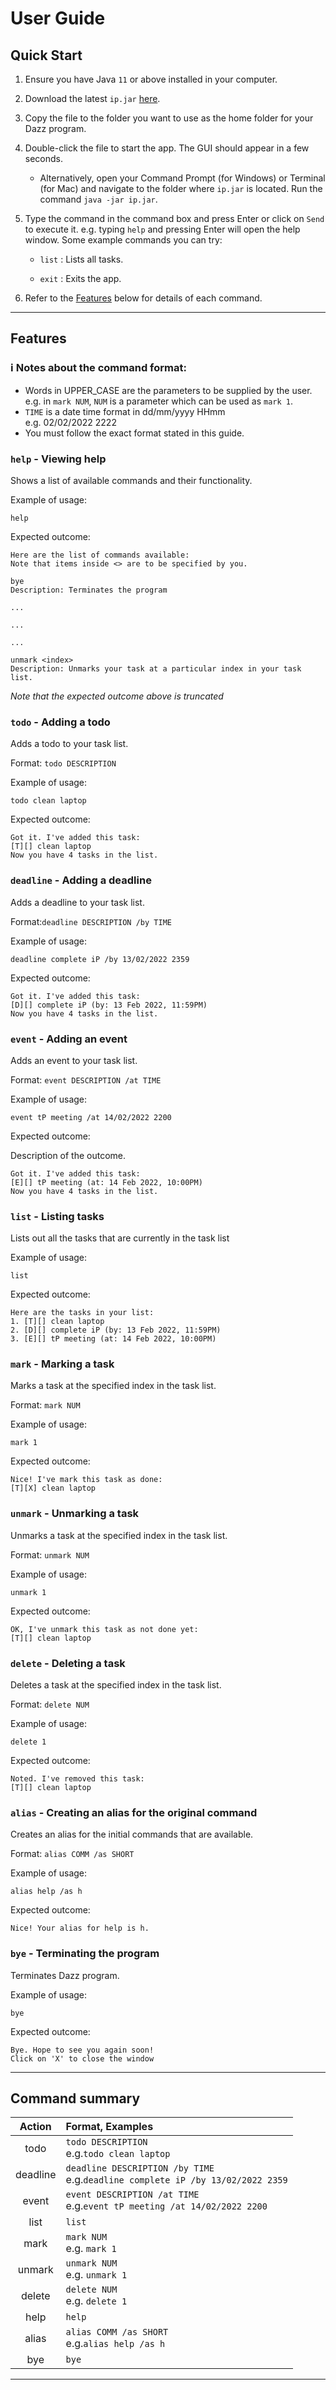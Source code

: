 # User Guide

## Quick Start
1. Ensure you have Java ```11``` or above installed in your computer.
2. Download the latest ```ip.jar``` [here](https://github.com/DALIN-Prog/ip).
3. Copy the file to the folder you want to use as the home folder for your Dazz program.
4. Double-click the file to start the app. The GUI should appear in a few seconds.
   - Alternatively, open your Command Prompt (for Windows) or Terminal (for Mac) and navigate to the folder where ```ip.jar``` is located. Run the command ```java -jar ip.jar```.
5. Type the command in the command box and press Enter or click on ```Send``` to execute it. e.g. typing ```help``` and pressing Enter will open the help window.
   Some example commands you can try:

   - ```list``` : Lists all tasks.

   - ```exit``` : Exits the app.

6. Refer to the [Features](https://github.com/DALIN-Prog/ip/tree/master/docs#features) below for details of each command.

---

## Features

### ℹ️ Notes about the command format:
- Words in UPPER_CASE are the parameters to be supplied by the user.  
e.g. in `mark NUM`, `NUM` is a parameter which can be used as `mark 1`.
- `TIME` is a date time format in dd/mm/yyyy HHmm  
e.g. 02/02/2022 2222
- You must follow the exact format stated in this guide.

### `help` - Viewing help

Shows a list of available commands and their functionality.

Example of usage: 

`help`

Expected outcome:

```
Here are the list of commands available:
Note that items inside <> are to be specified by you.

bye
Description: Terminates the program

...

...

...

unmark <index> 
Description: Unmarks your task at a particular index in your task list.
```
*Note that the expected outcome above is truncated*

### `todo` - Adding a todo

Adds a todo to your task list.

Format: `todo DESCRIPTION`

Example of usage:

`todo clean laptop`

Expected outcome:

```
Got it. I've added this task:
[T][] clean laptop
Now you have 4 tasks in the list.
```

### `deadline` - Adding a deadline

Adds a deadline to your task list.

Format:`deadline DESCRIPTION /by TIME`

Example of usage:

`deadline complete iP /by 13/02/2022 2359`

Expected outcome:

```
Got it. I've added this task:
[D][] complete iP (by: 13 Feb 2022, 11:59PM)
Now you have 4 tasks in the list.
```

### `event` - Adding an event

Adds an event to your task list.

Format: `event DESCRIPTION /at TIME`

Example of usage:

`event tP meeting /at 14/02/2022 2200`

Expected outcome:

Description of the outcome.

```
Got it. I've added this task:
[E][] tP meeting (at: 14 Feb 2022, 10:00PM)
Now you have 4 tasks in the list.
```

### `list` - Listing tasks

Lists out all the tasks that are currently in the task list

Example of usage:

`list`

Expected outcome:

```
Here are the tasks in your list:
1. [T][] clean laptop
2. [D][] complete iP (by: 13 Feb 2022, 11:59PM)
3. [E][] tP meeting (at: 14 Feb 2022, 10:00PM)
```

### `mark` - Marking a task

Marks a task at the specified index in the task list.

Format: `mark NUM`

Example of usage:

`mark 1`

Expected outcome:

```
Nice! I've mark this task as done:
[T][X] clean laptop
```

### `unmark` - Unmarking a task

Unmarks a task at the specified index in the task list.

Format: `unmark NUM`

Example of usage:

`unmark 1`

Expected outcome:

```
OK, I've unmark this task as not done yet:
[T][] clean laptop
```

### `delete` - Deleting a task

Deletes a task at the specified index in the task list.

Format: `delete NUM`

Example of usage:

`delete 1`

Expected outcome:

```
Noted. I've removed this task:
[T][] clean laptop
```

### `alias` - Creating an alias for the original command

Creates an alias for the initial commands that are available.

Format: `alias COMM /as SHORT`

Example of usage:

`alias help /as h`

Expected outcome:

```
Nice! Your alias for help is h.
```

### `bye` - Terminating the program

Terminates Dazz program.

Example of usage:

`bye`

Expected outcome:

```
Bye. Hope to see you again soon!
Click on 'X' to close the window
```
---

## Command summary


|   Action   | Format, Examples                                                                    |
|:----------:|:------------------------------------------------------------------------------------|
|    todo    | `todo DESCRIPTION`<br/>e.g.`todo clean laptop`                                      |
|  deadline  | `deadline DESCRIPTION /by TIME`<br/>e.g.`deadline complete iP /by 13/02/2022 2359`  |
|   event    | `event DESCRIPTION /at TIME`<br/>e.g.`event tP meeting /at 14/02/2022 2200`         |
|    list    | `list`                                                                              |
|    mark    | `mark NUM`<br/>e.g. `mark 1`                                                        |
|   unmark   | `unmark NUM`<br/>e.g. `unmark 1`                                                    |
|   delete   | `delete NUM`<br/>e.g. `delete 1`                                                    |
|    help    | `help`                                                                              |
|   alias    | `alias COMM /as SHORT`<br/>e.g.`alias help /as h`                                   |
|    bye     | `bye`                                                                               |

---
